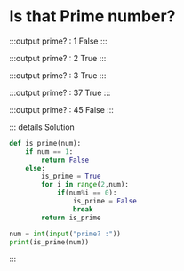 # Is that Prime number?

:::output
prime? : <span class="pyinput">1</span>
False
:::

:::output
prime? : <span class="pyinput">2</span>
True
:::

:::output
prime? : <span class="pyinput">3</span>
True
:::

:::output
prime? : <span class="pyinput">37</span>
True
:::

:::output
prime? : <span class="pyinput">45</span>
False
:::

::: details Solution
```py
def is_prime(num):
    if num == 1:
        return False
    else:
        is_prime = True
        for i in range(2,num):
            if(num%i == 0):
                is_prime = False
                break
        return is_prime

num = int(input("prime? :"))
print(is_prime(num))
```
:::
